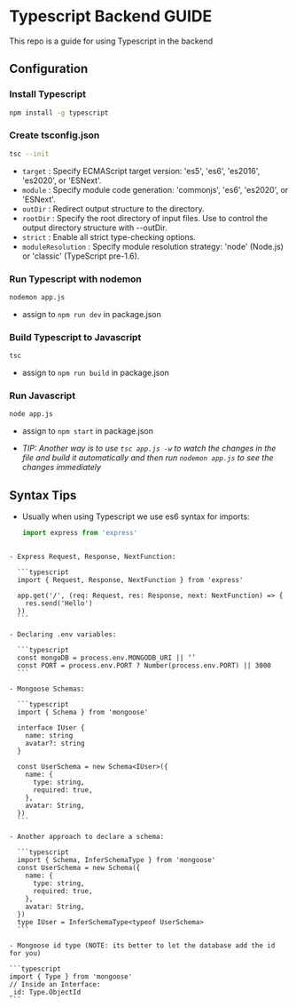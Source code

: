 # Typescript Backend GUIDE

This repo is a guide for using Typescript in the backend

## Configuration

### Install Typescript

```bash
npm install -g typescript
```

### Create tsconfig.json

```bash
tsc --init
```

- `target` : Specify ECMAScript target version: 'es5', 'es6', 'es2016', 'es2020', or 'ESNext'.
- `module` : Specify module code generation: 'commonjs', 'es6', 'es2020', or 'ESNext'.
- `outDir` : Redirect output structure to the directory.
- `rootDir` : Specify the root directory of input files. Use to control the output directory structure with --outDir.
- `strict` : Enable all strict type-checking options.
- `moduleResolution` : Specify module resolution strategy: 'node' (Node.js) or 'classic' (TypeScript pre-1.6).

### Run Typescript with nodemon

```bash
nodemon app.js
```

- assign to `npm run dev` in package.json

### Build Typescript to Javascript

```bash
tsc
```

- assign to `npm run build` in package.json

### Run Javascript

```bash
node app.js
```

- assign to `npm start` in package.json

- _TIP: Another way is to use `tsc app.js -w` to watch the changes in the file and build it automatically and then run `nodemon app.js` to see the changes immediately_

## Syntax Tips

- Usually when using Typescript we use es6 syntax for imports:

  ```typescript
  import express from 'express'
  ```

````

- Express Request, Response, NextFunction:

  ```typescript
  import { Request, Response, NextFunction } from 'express'

  app.get('/', (req: Request, res: Response, next: NextFunction) => {
    res.send('Hello')
  })
  ```

- Declaring .env variables:

  ```typescript
  const mongoDB = process.env.MONGODB_URI || ‘’
  const PORT = process.env.PORT ? Number(process.env.PORT) || 3000
  ```

- Mongoose Schemas:

  ```typescript
  import { Schema } from 'mongoose'

  interface IUser {
    name: string
    avatar?: string
  }

  const UserSchema = new Schema<IUser>({
    name: {
      type: string,
      required: true,
    },
    avatar: String,
  })
  ```

- Another approach to declare a schema:

  ```typescript
  import { Schema, InferSchemaType } from 'mongoose'
  const UserSchema = new Schema({
    name: {
      type: string,
      required: true,
    },
    avatar: String,
  })
  type IUser = InferSchemaType<typeof UserSchema>
  ```

- Mongoose id type (NOTE: its better to let the database add the id for you)

```typescript
import { Type } from 'mongoose'
// Inside an Interface:
_id: Type.ObjectId
```
````
